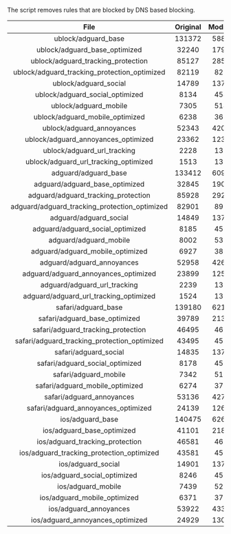 The script removes rules that are blocked by DNS based blocking.


| File | Original | Modified |
|:----:|:-----:|:-----:|
| ublock/adguard_base | 131372 | 58822 |
| ublock/adguard_base_optimized | 32240 | 17987 |
| ublock/adguard_tracking_protection | 85127 | 28525 |
| ublock/adguard_tracking_protection_optimized | 82119 | 8213 |
| ublock/adguard_social | 14789 | 13709 |
| ublock/adguard_social_optimized | 8134 | 4540 |
| ublock/adguard_mobile | 7305 | 5144 |
| ublock/adguard_mobile_optimized | 6238 | 3675 |
| ublock/adguard_annoyances | 52343 | 42089 |
| ublock/adguard_annoyances_optimized | 23362 | 12302 |
| ublock/adguard_url_tracking | 2228 | 1355 |
| ublock/adguard_url_tracking_optimized | 1513 | 1352 |
| adguard/adguard_base | 133412 | 60905 |
| adguard/adguard_base_optimized | 32845 | 19017 |
| adguard/adguard_tracking_protection | 85928 | 29267 |
| adguard/adguard_tracking_protection_optimized | 82901 | 8939 |
| adguard/adguard_social | 14849 | 13772 |
| adguard/adguard_social_optimized | 8185 | 4589 |
| adguard/adguard_mobile | 8002 | 5331 |
| adguard/adguard_mobile_optimized | 6927 | 3855 |
| adguard/adguard_annoyances | 52958 | 42616 |
| adguard/adguard_annoyances_optimized | 23899 | 12597 |
| adguard/adguard_url_tracking | 2239 | 1364 |
| adguard/adguard_url_tracking_optimized | 1524 | 1361 |
| safari/adguard_base | 139180 | 62113 |
| safari/adguard_base_optimized | 39789 | 21304 |
| safari/adguard_tracking_protection | 46495 | 4664 |
| safari/adguard_tracking_protection_optimized | 43495 | 4512 |
| safari/adguard_social | 14835 | 13754 |
| safari/adguard_social_optimized | 8178 | 4574 |
| safari/adguard_mobile | 7342 | 5186 |
| safari/adguard_mobile_optimized | 6274 | 3711 |
| safari/adguard_annoyances | 53136 | 42716 |
| safari/adguard_annoyances_optimized | 24139 | 12673 |
| ios/adguard_base | 140475 | 62621 |
| ios/adguard_base_optimized | 41101 | 21809 |
| ios/adguard_tracking_protection | 46581 | 4674 |
| ios/adguard_tracking_protection_optimized | 43581 | 4522 |
| ios/adguard_social | 14901 | 13793 |
| ios/adguard_social_optimized | 8246 | 4595 |
| ios/adguard_mobile | 7439 | 5231 |
| ios/adguard_mobile_optimized | 6371 | 3753 |
| ios/adguard_annoyances | 53922 | 43387 |
| ios/adguard_annoyances_optimized | 24929 | 13002 |